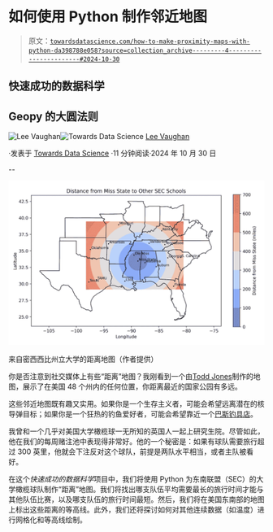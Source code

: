 # 如何使用 Python 制作邻近地图

> 原文：[`towardsdatascience.com/how-to-make-proximity-maps-with-python-da398788e058?source=collection_archive---------4-----------------------#2024-10-30`](https://towardsdatascience.com/how-to-make-proximity-maps-with-python-da398788e058?source=collection_archive---------4-----------------------#2024-10-30)

## 快速成功的数据科学

## Geopy 的大圆法则

[](https://medium.com/@lee_vaughan?source=post_page---byline--da398788e058--------------------------------)![Lee Vaughan](https://medium.com/@lee_vaughan?source=post_page---byline--da398788e058--------------------------------)[](https://towardsdatascience.com/?source=post_page---byline--da398788e058--------------------------------)![Towards Data Science](https://towardsdatascience.com/?source=post_page---byline--da398788e058--------------------------------) [Lee Vaughan](https://medium.com/@lee_vaughan?source=post_page---byline--da398788e058--------------------------------)

·发表于 [Towards Data Science](https://towardsdatascience.com/?source=post_page---byline--da398788e058--------------------------------) ·11 分钟阅读·2024 年 10 月 30 日

--

![](img/16a114e25cdb33cd1f8f95f8b61f0276.png)

来自密西西比州立大学的距离地图（作者提供）

你是否注意到社交媒体上有些“距离”地图？我刚看到一个由[Todd Jones](https://www.reddit.com/r/dataisbeautiful/comments/101mbsr/distance_to_the_nearest_national_park_oc/)制作的地图，展示了在美国 48 个州内的任何位置，你距离最近的国家公园有多远。

这些邻近地图既有趣又实用。如果你是一个生存主义者，可能会希望远离潜在的核导弹目标；如果你是一个狂热的钓鱼爱好者，可能会希望靠近一个[巴斯钓具店](https://www.reddit.com/r/dataisbeautiful/comments/102buf3/distance_to_the_nearest_bass_pro_shops_oc/#lightbox)。

我曾和一个几乎对美国大学橄榄球一无所知的英国人一起上研究生院。尽管如此，他在我们的每周赌注池中表现得非常好。他的一个秘密是：如果有球队需要旅行超过 300 英里，他就会下注反对这个球队，前提是两队水平相当，或者主队被看好。

在这个*快速成功的数据科学*项目中，我们将使用 Python 为东南联盟（SEC）的大学橄榄球队制作“距离”地图。我们将找出哪支队伍平均需要最长的旅行时间才能与其他队伍比赛，以及哪支队伍的旅行时间最短。然后，我们将在美国东南部的地图上标出这些距离的等高线。此外，我们还将探讨如何对其他连续数据（如温度）进行网格化和等高线绘制。
